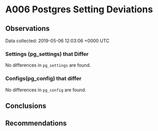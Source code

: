 # A006 Postgres Setting Deviations #

## Observations ##
Data collected: 2019-05-06 12:03:06 +0000 UTC  

### Settings (pg_settings) that Differ ###

No differences in `pg_settings` are found.

### Configs(pg_config) that differ ###

No differences in `pg_config` are found.



## Conclusions ##


## Recommendations ##

